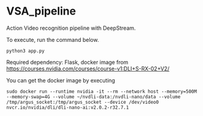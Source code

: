 # VSA_pipeline

Action Video recognition pipeline with DeepStream.

To execute, run the command below.

```
python3 app.py
```
Required dependency: Flask, docker image from https://courses.nvidia.com/courses/course-v1:DLI+S-RX-02+V2/

  

You can get the docker image by executing
```
sudo docker run --runtime nvidia -it --rm --network host --memory=500M --memory-swap=4G --volume ~/nvdli-data:/nvdli-nano/data --volume /tmp/argus_socket:/tmp/argus_socket --device /dev/video0 nvcr.io/nvidia/dli/dli-nano-ai:v2.0.2-r32.7.1
```
